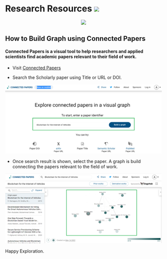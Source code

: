 # Research Resources ![](https://img.shields.io/badge/-Live-brightgreen)

<p align="center">
  <img src="https://ramagururadhakrishnan.github.io/Research-Resources/assets/RRC.jpeg" width="250" />
</p>  

## How to Build Graph using Connected Papers

#### **Connected Papers** is a visual tool to help researchers and applied scientists find academic papers relevant to their field of work.

- Visit [Connected Papers](https://www.connectedpapers.com/)

- Search the Scholarly paper using Title or URL or DOI. 

<p align="center">
  <img src="assets/Connected_Paper_Search.png" width="900" />
</p>

- Once search result is shown, select the paper. A graph is build connecting the papers relevant to the field of work.

<p align="center">
  <img src="assets/Connected_Papers.png" width="900" />
</p>

Happy Exploration. 
